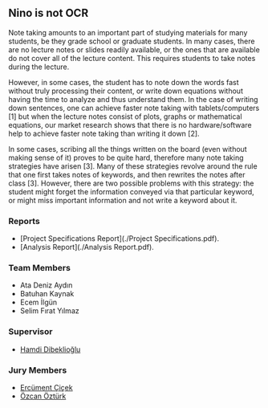 ## Nino is not OCR
Note taking amounts to an important part of studying materials for many students, be
they grade school or graduate students. In many cases, there are no lecture notes or slides
readily available, or the ones that are available do not cover all of the lecture content. This
requires students to take notes during the lecture.

However, in some cases, the student has to note down the words fast without truly
processing their content, or write down equations without having the time to analyze and
thus understand them. In the case of writing down sentences, one can achieve faster note
taking with tablets/computers [1] but when the lecture notes consist of plots, graphs or
mathematical equations, our market research shows that there is no hardware/software
help to achieve faster note taking than writing it down [2].

In some cases, scribing all the things written on the board (even without making sense
of it) proves to be quite hard, therefore many note taking strategies have arisen [3]. Many
of these strategies revolve around the rule that one first takes notes of keywords, and
then rewrites the notes after class [3]. However, there are two possible problems with this
strategy: the student might forget the information conveyed via that particular keyword,
or might miss important information and not write a keyword about it.


### Reports
* [Project Specifications Report](./Project Specifications.pdf).
* [Analysis Report](./Analysis Report.pdf).

### Team Members
* Ata Deniz Aydın
* Batuhan Kaynak
* Ecem İlgün
* Selim Fırat Yılmaz

### Supervisor
* [Hamdi Dibeklioğlu](http://www.cs.bilkent.edu.tr/~dibeklioglu/)

### Jury Members
* [Ercüment Çiçek](http://ciceklab.cs.bilkent.edu.tr/ercumentcicek/)
* [Özcan Öztürk](http://www.cs.bilkent.edu.tr/~ozturk/)
